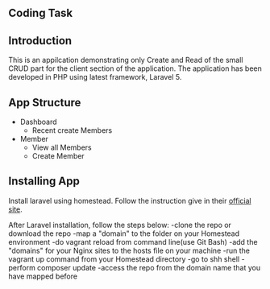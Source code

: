 ## Coding Task

Introduction
------------
This is an appilcation demonstrating only Create and Read of the small CRUD part for the client section of the application. The application has been developed in PHP using latest framework, Laravel 5.

App Structure
-------------

* Dashboard
	* Recent create Members
* Member
	* View all Members
	* Create Member

Installing App
--------------

Install laravel using homestead. Follow the instruction give in their [official site](https://laravel.com/docs/5.1/homestead).

After Laravel installation, follow the steps below:
  -clone the repo or download the repo
  -map a "domain" to the folder on your Homestead environment
  -do vagrant reload from command line(use Git Bash)
  -add the "domains" for your Nginx sites to the hosts file on your machine
  -run the vagrant up command from your Homestead directory
  -go to shh shell
  -perform composer update
  -access the repo from the domain name that you have mapped before